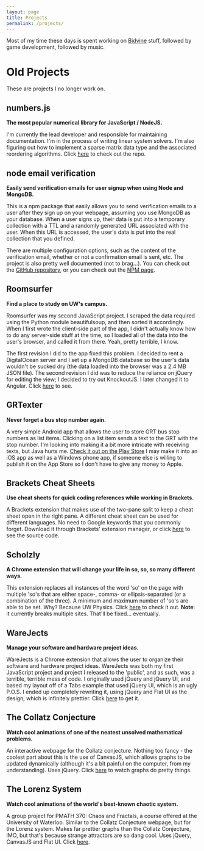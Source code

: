 ```yaml
---
layout: page
title: Projects
permalink: /projects/
---
```


Most of my time these days is spent working on [Bidvine](https://www.bidvine.com) stuff, followed by game development, followed by music.

# Old Projects

These are projects I no longer work on.

## numbers.js
**The most popular numerical library for JavaScript / NodeJS.**

I'm currently the lead developer and responsible for maintaining documentation. I'm in the process of writing linear system solvers. I'm also figuring out how to implement a sparse matrix data type and the associated reordering algorithms. Click [here](https://github.com/numbers/numbers.js) to check out the repo.

## node email verification
**Easily send verification emails for user signup when using Node and MongoDB.**

This is a npm package that easily allows you to send verification emails to a user after they sign up on your webpage, assuming you use MongoDB as your database. When a user signs up, their data is put into a temporary collection with a TTL and a randomly generated URL associated with the user. When this URL is accessed, the user's data is put into the real collection that you defined.

There are multiple configuration options, such as the content of the verification email, whether or not a confirmation email is sent, etc. The project is also pretty well documented (not to brag...). You can check out the [GitHub repository](https://github.com/SaintDako/node-email-verification), or you can check out the [NPM page](https://www.npmjs.com/package/email-verification).

## Roomsurfer
**Find a place to study on UW's campus.**

Roomsurfer was my second JavaScript project. I scraped the data required using the Python module beautifulsoup, and then sorted it accordingly. When I first wrote the client-side part of the app, I didn't actually know how to do any server-side stuff at the time, so I loaded all of the data into the user's browser, and called it from there. Yeah, pretty terrible, I know.

The first revision I did to the app fixed this problem. I decided to rent a DigitalOcean server and I set up a MongoDB database so the user's data wouldn't be sucked dry (the data loaded into the browser was a 2.4 MB JSON file). The second revision I did was to reduce the reliance on jQuery for editing the view; I decided to try out KnockoutJS. I later changed it to Angular. Click [here](http://saintdako.com/roomsurfer) to see.

## GRTexter
**Never forget a bus stop number again.**

A very simple Android app that allows the user to store GRT bus stop numbers as list items. Clicking on a list item sends a text to the GRT with the stop number. I'm looking into making it a bit more intricate with receiving texts, but Java hurts me. [Check it out on the Play Store](https://play.google.com/store/apps/details?id=com.saintdako.textabus) I may make it into an iOS app as well as a Windows phone app, if someone else is willing to publish it on the App Store so I don't have to give any money to Apple.

## Brackets Cheat Sheets
**Use cheat sheets for quick coding references while working in Brackets.**

A Brackets extension that makes use of the two-pane split to keep a cheat sheet open in the right pane. A different cheat sheet can be used for different languages. No need to Google keywords that you commonly forget. Download it through Brackets' extension manager, or click [here](https://github.com/SaintDako/brackets-cheatsheet) to see the source code.

## Scholzly
**A Chrome extension that will change your life in so, so, so many different ways.**

This extension replaces all instances of the word 'so' on the page with multiple 'so's that are either space-, comma- or ellipsis-separated (or a combination of the three). A minimum and maximum number of 'so's are able to be set. Why? Because UW Physics. Click [here](https://chrome.google.com/webstore/detail/scholzly/acaddkimmjhinkbhplbodaigapgcplbb) to check it out. **Note**: it currently breaks multiple sites. That'll be fixed... eventually.

## WareJects
**Manage your software and hardware project ideas.**

WareJects is a Chrome extension that allows the user to organize their software and hardware project ideas.
WareJects was both my first JavaScript project and project I released to the 'public', and as such, was a terrible, terrible mess of code. I originally used jQuery and jQuery UI, and based my layout off of a Tabs example that used jQuery UI, which is an ugly P.O.S. I ended up completely rewriting it, using jQuery and Flat UI as the design, which is infinitely prettier. Click [here](https://chrome.google.com/webstore/detail/warejects/nkmcljgcobeldlokkbdkbbfdfdmdmlbi?hl=en) to get it.

## The Collatz Conjecture
**Watch cool animations of one of the neatest unsolved mathematical problems.**

An interactive webpage for the Collatz conjecture. Nothing too fancy - the coolest part about this is the use of CanvasJS, which allows graphs to be updated dynamically (although it's a bit painful on the computer, from my understanding). Uses jQuery. Click [here](http://saintdako.com/collatz) to watch graphs do pretty things.

## The Lorenz System
**Watch cool animations of the world's best-known chaotic system.**

A group project for PMATH 370: Chaos and Fractals, a course offered at the University of Waterloo. Similar to the Collatz Conjecture webpage, but for the Lorenz system. Makes far prettier graphs than the Collatz Conjecture, IMO, but that's because strange attractors are so dang cool. Uses jQuery, CanvasJS and Flat UI. Click [here](http://saintdako.com/lorenz).
